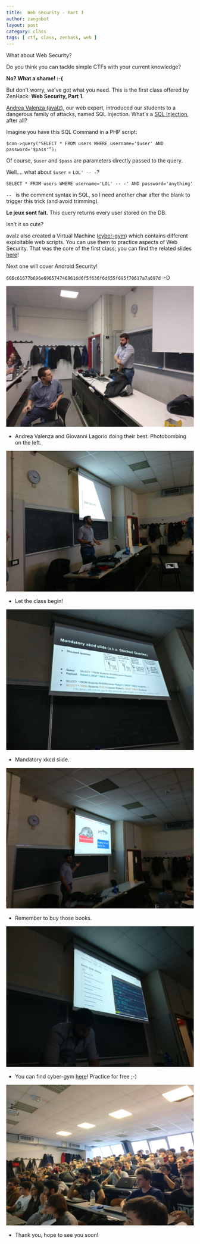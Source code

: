 ```yaml
---
title:  Web Security - Part 1
author: zangobot
layout: post
category: class
tags: [ ctf, class, zenhack, web ]
---
```


What about Web Security?

Do you think you can tackle simple CTFs with your current knowledge?

**No? What a shame! :-(**

But don't worry, we've got what you need.
This is the first class offered by ZenHack: **Web Security, Part 1**.

[Andrea Valenza (avalz)](https://csec.it/people/andrea_valenza), our web expert, introduced our students to a dangerous family of attacks, named SQL Injection.
What's a [SQL Injection](https://en.wikipedia.org/wiki/SQL_injection), after all?

Imagine you have this SQL Command in a PHP script:

```
$con->query("SELECT * FROM users WHERE username='$user' AND password='$pass'”);
```

Of course, `$user` and `$pass` are parameters directly passed to the query.

Well.... what about `$user` = `LOL' -- -`?
```
SELECT * FROM users WHERE username='LOL' -- -' AND password='anything'
```

`-- ` is the comment syntax in SQL, so I need another char after the blank to trigger this trick (and avoid trimming).

**Le jeux sont fait.** This query returns every user stored on the DB.

Isn't it so cute?

avalz also created a Virtual Machine ([cyber-gym](https://github.com/AvalZ/cyber-gym)) which contains different exploitable web scripts. You can use them to practice aspects of Web Security.
That was the core of the first class; you can find the related slides [here](https://docs.google.com/presentation/d/1L27fhQWU8Cz9VrfSrNn-SrMiBvcx7tlXa2m5ot4IXCM/edit#slide=id.g17b86672da_0_20)!

Next one will cover Android Security!

`666c61677b696e6965747469616d6f5f636f6d655f695f70617a7a697d` :-D

![Setup](/assets/news/web_part1/hard-work.jpg "... jobs done well")
* Andrea Valenza and Giovanni Lagorio doing their best. Photobombing on the left.

![First slide](/assets/news/web_part1/slide0.jpg "First slide")
* Let the class begin!

![Little Bobby Tables](/assets/news/web_part1/xkcd_injection.jpg "xkcd docet")
* Mandatory xkcd slide.

![Orly Books](/assets/news/web_part1/hints.jpg "Very useful books")
* Remember to buy those books.

![Cyber Gym](/assets/news/web_part1/cyber-gym.jpg "avalz's cyber-gym")
* You can find cyber-gym [here](https://github.com/AvalZ/cyber-gym)! Practice for free ;-)

![End](/assets/news/web_part1/audience.jpg "Thank you!")
* Thank you, hope to see you soon!
